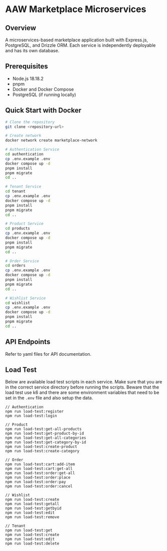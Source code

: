 # AAW Marketplace Microservices

## Overview

A microservices-based marketplace application built with Express.js, PostgreSQL, and Drizzle ORM. Each service is independently deployable and has its own database.

## Prerequisites

- Node.js 18.18.2
- pnpm
- Docker and Docker Compose
- PostgreSQL (if running locally)

## Quick Start with Docker

```bash
# Clone the repository
git clone <repository-url>

# Create network
docker network create marketplace-network

# Authentication Service
cd authentication
cp .env.example .env
docker compose up -d
pnpm install
pnpm migrate
cd ..

# Tenant Service
cd tenant
cp .env.example .env
docker compose up -d
pnpm install
pnpm migrate
cd ..

# Product Service
cd products
cp .env.example .env
docker compose up -d
pnpm install
pnpm migrate
cd ..

# Order Service
cd orders
cp .env.example .env
docker compose up -d
pnpm install
pnpm migrate
cd ..

# Wishlist Service
cd wishlist
cp .env.example .env
docker compose up -d
pnpm install
pnpm migrate
cd ..
```

## API Endpoints

Refer to yaml files for API documentation.

## Load Test

Below are available load test scripts in each service. Make sure that you are in the correct service directory before running the scripts. Beware that the load test use k6 and there are some environment variables that need to be set in the `.env` file and also setup the data.

```
// Authentication
npm run load-test:register
npm run load-test:login

// Product
npm run load-test:get-all-products
npm run load-test:get-product-by-id
npm run load-test:get-all-categories
npm run load-test:get-category-by-id
npm run load-test:create-product
npm run load-test:create-category

// Order
npm run load-test:cart:add-item
npm run load-test:cart:get-all
npm run load-test:order:get-all
npm run load-test:order:place
npm run load-test:order:pay
npm run load-test:order:cancel

// Wishlist
npm run load-test:create
npm run load-test:getall
npm run load-test:getbyid
npm run load-test:edit
npm run load-test:remove

// Tenant
npm run load-test:get
npm run load-test:create
npm run load-test:edit
npm run load-test:delete
```